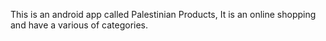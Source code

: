 This is an android app called Palestinian Products, It is an online shopping and have a various of categories.
